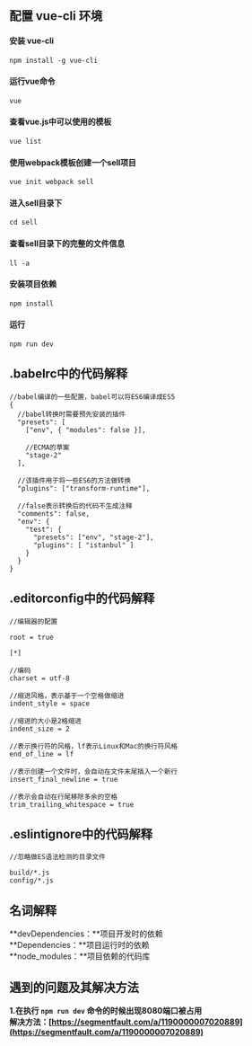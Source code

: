 ## 配置 vue-cli 环境

#### 安装 vue-cli

	npm install -g vue-cli

#### 运行vue命令

	vue

#### 查看vue.js中可以使用的模板

	vue list

#### 使用webpack模板创建一个sell项目

	vue init webpack sell 

#### 进入sell目录下

	cd sell

#### 查看sell目录下的完整的文件信息

	ll -a

#### 安装项目依赖

	npm install

#### 运行

	npm run dev

## .babelrc中的代码解释

	//babel编译的一些配置，babel可以将ES6编译成ES5
	{
	  //babel转换时需要预先安装的插件
	  "presets": [
	    ["env", { "modules": false }],
	
	    //ECMA的草案
	    "stage-2"
	  ],
	
	  //该插件用于将一些ES6的方法做转换
	  "plugins": ["transform-runtime"],
	
	  //false表示转换后的代码不生成注释
	  "comments": false,
	  "env": {
	    "test": {
	      "presets": ["env", "stage-2"],
	      "plugins": [ "istanbul" ]
	    }
	  }
	}

## .editorconfig中的代码解释
	
	//编辑器的配置

	root = true
	
	[*]
	
	//编码
	charset = utf-8
	
	//缩进风格，表示基于一个空格做缩进
	indent_style = space
	
	//缩进的大小是2格缩进
	indent_size = 2
	
	//表示换行符的风格，lf表示Linux和Mac的换行符风格
	end_of_line = lf
	
	//表示创建一个文件时，会自动在文件末尾插入一个新行
	insert_final_newline = true
	
	//表示会自动在行尾移除多余的空格
	trim_trailing_whitespace = true

## .eslintignore中的代码解释

	//忽略做ES语法检测的目录文件

	build/*.js
	config/*.js

## 名词解释
**devDependencies：**项目开发时的依赖  
**Dependencies：**项目运行时的依赖  
**node_modules：**项目依赖的代码库

## 遇到的问题及其解决方法

**1.在执行 `npm run dev` 命令的时候出现8080端口被占用**  
**解决方法：[https://segmentfault.com/a/1190000007020889](https://segmentfault.com/a/1190000007020889)**

